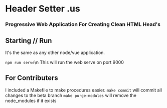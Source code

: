 # Header Setter .us
### Progressive Web Application For Creating Clean HTML Head's

## Starting // Run
It's the same as any other node/vue application.

`npm run serve`\n
This will run the web serve on port 9000

## For Contributers
I included a Makefile to make procedures easier.
`make commit` will commit all changes to the beta branch
`make purge-modules` will remove the node_modules if it exists
